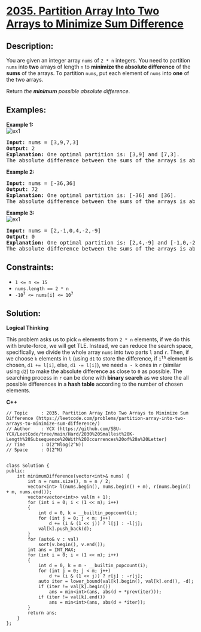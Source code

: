 # [2035. Partition Array Into Two Arrays to Minimize Sum Difference](https://leetcode.com/problems/partition-array-into-two-arrays-to-minimize-sum-difference/)


## Description:

<p>You are given an integer array <code>nums</code> of <code>2 * n</code> integers. You need to partition <code>nums</code> into <strong>two</strong> arrays of length <code>n</code> to <strong>minimize the absolute difference</strong> of the <strong>sums</strong> of the arrays. To partition <code>nums</code>, put each element of <code>nums</code> into <strong>one</strong> of the two arrays.</p>

<p>Return <em>the <strong>minimum</strong> possible absolute difference.</em></p>


## Examples:

<strong>Example 1:</strong>
<br/>![ex1](https://assets.leetcode.com/uploads/2021/10/02/ex1.png)
<pre>
<strong>Input:</strong> nums = [3,9,7,3]
<strong>Output:</strong> 2
<strong>Explanation:</strong> One optimal partition is: [3,9] and [7,3].
The absolute difference between the sums of the arrays is abs((3 + 9) - (7 + 3)) = 2.
</pre>

<strong>Example 2:</strong>
<pre>
<strong>Input:</strong> nums = [-36,36]
<strong>Output:</strong> 72
<strong>Explanation:</strong> One optimal partition is: [-36] and [36].
The absolute difference between the sums of the arrays is abs((-36) - (36)) = 72.
</pre>

<strong>Example 3:</strong>
<br/>![ex1](https://assets.leetcode.com/uploads/2021/10/02/ex3.png)
<pre>
<strong>Input:</strong> nums = [2,-1,0,4,-2,-9]
<strong>Output:</strong> 0
<strong>Explanation:</strong> One optimal partition is: [2,4,-9] and [-1,0,-2].
The absolute difference between the sums of the arrays is abs((2 + 4 + -9) - (-1 + 0 + -2)) = 0.
</pre>


## Constraints:

<ul>
    <li><code>1 &lt;= n &lt;= 15</code></li>
    <li><code>nums.length == 2 * n</code></li>
    <li><code>-10<sup>7</sup> &lt;= nums[i] &lt;= 10<sup>7</sup></code></li>
</ul>


## Solution:

<strong>Logical Thinking</strong>
<p>This problem asks us to pick <code>n</code> elements from <code>2 * n</code> elements, if we do this with brute-force, we will get TLE. Instead, we can reduce the search space, specifically, we divide the whole array <code>nums</code> into two parts <code>l</code> and <code>r</code>. Then, if we choose <code>k</code> elements in <code>l</code> (using <code>d1</code> to store the difference, if <code>i<sup>th</sup></code> element is chosen, <code>d1 += l[i]</code>, else, <code>d1 -= l[i]</code>), we need <code>n - k</code> ones in <code>r</code> (similar using <code>d2</code>) to make the absolute difference as close to <code>0</code> as possible. The searching process in <code>r</code> can be done with <strong>binary search</strong> as we store the all possible differences in a <strong>hash table</strong> according to the number of chosen elements.</p>


<strong>C++</strong>

```
// Topic     : 2035. Partition Array Into Two Arrays to Minimize Sum Difference (https://leetcode.com/problems/partition-array-into-two-arrays-to-minimize-sum-difference/)
// Author    : YCX (https://github.com/SBU-YCX/LeetCode/tree/main/Hard/2030%20Smallest%20K-Length%20Subsequence%20With%20Occurrences%20of%20a%20Letter)
// Time      : O(2^Nlog(2^N))
// Space     : O(2^N)


class Solution {
public:
    int minimumDifference(vector<int>& nums) {
        int n = nums.size(), m = n / 2;
        vector<int> l(nums.begin(), nums.begin() + m), r(nums.begin() + m, nums.end());
        vector<vector<int>> val(m + 1);
        for (int i = 0; i < (1 << m); i++)
        {
            int d = 0, k = __builtin_popcount(i);
            for (int j = 0; j < m; j++)
                d += (i & (1 << j)) ? l[j] : -l[j];
            val[k].push_back(d);
        }
        for (auto& v : val)
            sort(v.begin(), v.end());
        int ans = INT_MAX;
        for (int i = 0; i < (1 << m); i++)
        {
            int d = 0, k = m - __builtin_popcount(i);
            for (int j = 0; j < m; j++)
                d += (i & (1 << j)) ? r[j] : -r[j];
            auto iter = lower_bound(val[k].begin(), val[k].end(), -d);
            if (iter != val[k].begin())
                ans = min<int>(ans, abs(d + *prev(iter)));
            if (iter != val[k].end())
                ans = min<int>(ans, abs(d + *iter));
        }
        return ans;
    }
};
```
